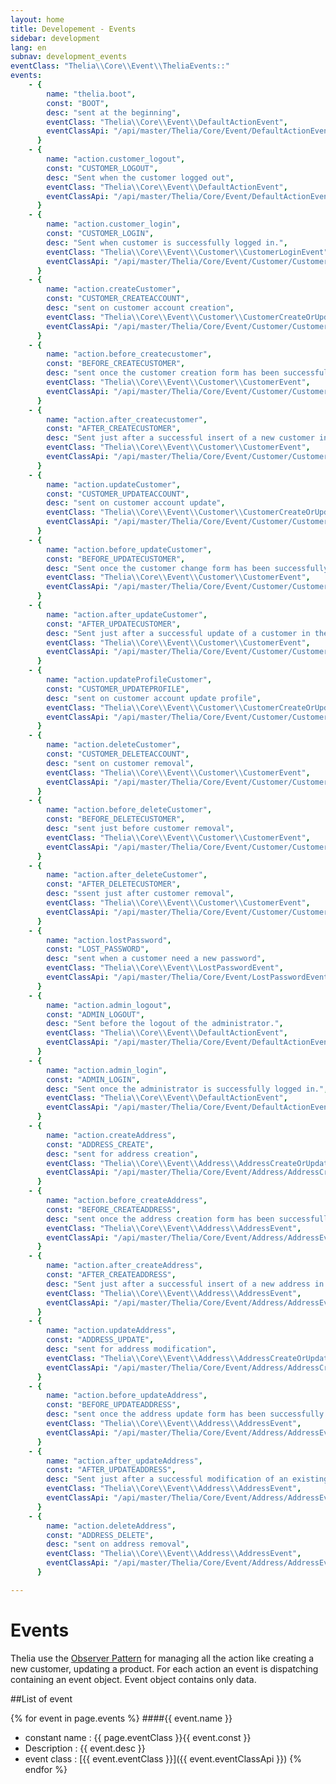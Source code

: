 ```yaml
---
layout: home
title: Developement - Events
sidebar: development
lang: en
subnav: development_events
eventClass: "Thelia\\Core\\Event\\TheliaEvents::"
events:
    - {
        name: "thelia.boot",
        const: "BOOT",
        desc: "sent at the beginning",
        eventClass: "Thelia\\Core\\Event\\DefaultActionEvent",
        eventClassApi: "/api/master/Thelia/Core/Event/DefaultActionEvent.html"
      }
    - {
        name: "action.customer_logout",
        const: "CUSTOMER_LOGOUT",
        desc: "Sent when the customer logged out",
        eventClass: "Thelia\\Core\\Event\\DefaultActionEvent",
        eventClassApi: "/api/master/Thelia/Core/Event/DefaultActionEvent.html"
      }
    - {
        name: "action.customer_login",
        const: "CUSTOMER_LOGIN",
        desc: "Sent when customer is successfully logged in.",
        eventClass: "Thelia\\Core\\Event\\Customer\\CustomerLoginEvent",
        eventClassApi: "/api/master/Thelia/Core/Event/Customer/CustomerLoginEvent.html"
      }
    - {
        name: "action.createCustomer",
        const: "CUSTOMER_CREATEACCOUNT",
        desc: "sent on customer account creation",
        eventClass: "Thelia\\Core\\Event\\Customer\\CustomerCreateOrUpdateEvent",
        eventClassApi: "/api/master/Thelia/Core/Event/Customer/CustomerCreateOrUpdateEvent.html"
      }
    - {
        name: "action.before_createcustomer",
        const: "BEFORE_CREATECUSTOMER",
        desc: "sent once the customer creation form has been successfully validated, and before customer insertion in the database.",
        eventClass: "Thelia\\Core\\Event\\Customer\\CustomerEvent",
        eventClassApi: "/api/master/Thelia/Core/Event/Customer/CustomerEvent.html"
      }
    - {
        name: "action.after_createcustomer",
        const: "AFTER_CREATECUSTOMER",
        desc: "Sent just after a successful insert of a new customer in the database.",
        eventClass: "Thelia\\Core\\Event\\Customer\\CustomerEvent",
        eventClassApi: "/api/master/Thelia/Core/Event/Customer/CustomerEvent.html"
      }
    - {
        name: "action.updateCustomer",
        const: "CUSTOMER_UPDATEACCOUNT",
        desc: "sent on customer account update",
        eventClass: "Thelia\\Core\\Event\\Customer\\CustomerCreateOrUpdateEvent",
        eventClassApi: "/api/master/Thelia/Core/Event/Customer/CustomerCreateOrUpdateEvent.html"
      }
    - {
        name: "action.before_updateCustomer",
        const: "BEFORE_UPDATECUSTOMER",
        desc: "Sent once the customer change form has been successfully validated, and before customer update in the database.",
        eventClass: "Thelia\\Core\\Event\\Customer\\CustomerEvent",
        eventClassApi: "/api/master/Thelia/Core/Event/Customer/CustomerEvent.html"
      }
    - {
        name: "action.after_updateCustomer",
        const: "AFTER_UPDATECUSTOMER",
        desc: "Sent just after a successful update of a customer in the database.",
        eventClass: "Thelia\\Core\\Event\\Customer\\CustomerEvent",
        eventClassApi: "/api/master/Thelia/Core/Event/Customer/CustomerEvent.html"
      }
    - {
        name: "action.updateProfileCustomer",
        const: "CUSTOMER_UPDATEPROFILE",
        desc: "sent on customer account update profile",
        eventClass: "Thelia\\Core\\Event\\Customer\\CustomerCreateOrUpdateEvent",
        eventClassApi: "/api/master/Thelia/Core/Event/Customer/CustomerCreateOrUpdateEvent.html"
      }
    - {
        name: "action.deleteCustomer",
        const: "CUSTOMER_DELETEACCOUNT",
        desc: "sent on customer removal",
        eventClass: "Thelia\\Core\\Event\\Customer\\CustomerEvent",
        eventClassApi: "/api/master/Thelia/Core/Event/Customer/CustomerEvent.html"
      }
    - {
        name: "action.before_deleteCustomer",
        const: "BEFORE_DELETECUSTOMER",
        desc: "sent just before customer removal",
        eventClass: "Thelia\\Core\\Event\\Customer\\CustomerEvent",
        eventClassApi: "/api/master/Thelia/Core/Event/Customer/CustomerEvent.html"
      }
    - {
        name: "action.after_deleteCustomer",
        const: "AFTER_DELETECUSTOMER",
        desc: "ssent just after customer removal",
        eventClass: "Thelia\\Core\\Event\\Customer\\CustomerEvent",
        eventClassApi: "/api/master/Thelia/Core/Event/Customer/CustomerEvent.html"
      }
    - {
        name: "action.lostPassword",
        const: "LOST_PASSWORD",
        desc: "sent when a customer need a new password",
        eventClass: "Thelia\\Core\\Event\\LostPasswordEvent",
        eventClassApi: "/api/master/Thelia/Core/Event/LostPasswordEvent.html"
      }
    - {
        name: "action.admin_logout",
        const: "ADMIN_LOGOUT",
        desc: "Sent before the logout of the administrator.",
        eventClass: "Thelia\\Core\\Event\\DefaultActionEvent",
        eventClassApi: "/api/master/Thelia/Core/Event/DefaultActionEvent.html"
      }
    - {
        name: "action.admin_login",
        const: "ADMIN_LOGIN",
        desc: "Sent once the administrator is successfully logged in.",
        eventClass: "Thelia\\Core\\Event\\DefaultActionEvent",
        eventClassApi: "/api/master/Thelia/Core/Event/DefaultActionEvent.html"
      }
    - {
        name: "action.createAddress",
        const: "ADDRESS_CREATE",
        desc: "sent for address creation",
        eventClass: "Thelia\\Core\\Event\\Address\\AddressCreateOrUpdateEvent",
        eventClassApi: "/api/master/Thelia/Core/Event/Address/AddressCreateOrUpdateEvent.html"
      }
    - {
        name: "action.before_createAddress",
        const: "BEFORE_CREATEADDRESS",
        desc: "sent once the address creation form has been successfully validated, and before address insertion in the database.",
        eventClass: "Thelia\\Core\\Event\\Address\\AddressEvent",
        eventClassApi: "/api/master/Thelia/Core/Event/Address/AddressEvent.html"
      }
    - {
        name: "action.after_createAddress",
        const: "AFTER_CREATEADDRESS",
        desc: "Sent just after a successful insert of a new address in the database.",
        eventClass: "Thelia\\Core\\Event\\Address\\AddressEvent",
        eventClassApi: "/api/master/Thelia/Core/Event/Address/AddressEvent.html"
      }
    - {
        name: "action.updateAddress",
        const: "ADDRESS_UPDATE",
        desc: "sent for address modification",
        eventClass: "Thelia\\Core\\Event\\Address\\AddressCreateOrUpdateEvent",
        eventClassApi: "/api/master/Thelia/Core/Event/Address/AddressCreateOrUpdateEvent.html"
      }
    - {
        name: "action.before_updateAddress",
        const: "BEFORE_UPDATEADDRESS",
        desc: "sent once the address update form has been successfully validated, and before address modification in the database.",
        eventClass: "Thelia\\Core\\Event\\Address\\AddressEvent",
        eventClassApi: "/api/master/Thelia/Core/Event/Address/AddressEvent.html"
      }
    - {
        name: "action.after_updateAddress",
        const: "AFTER_UPDATEADDRESS",
        desc: "Sent just after a successful modification of an existing address in the database.",
        eventClass: "Thelia\\Core\\Event\\Address\\AddressEvent",
        eventClassApi: "/api/master/Thelia/Core/Event/Address/AddressEvent.html"
      }
    - {
        name: "action.deleteAddress",
        const: "ADDRESS_DELETE",
        desc: "sent on address removal",
        eventClass: "Thelia\\Core\\Event\\Address\\AddressEvent",
        eventClassApi: "/api/master/Thelia/Core/Event/Address/AddressEvent.html"
      }

---
```

<div class="page-header">
    <h1>Events</h1>
</div>

Thelia use the [Observer Pattern](http://en.wikipedia.org/wiki/Observer_pattern) for managing all the action like creating a new customer, updating a product.
For each action an event is dispatching containing an event object. Event object contains only data.

##List of event

{% for event in page.events %}
####{{ event.name }}
* constant name : {{ page.eventClass }}{{ event.const }}
* Description : {{ event.desc }}
* event class : [{{ event.eventClass }}]({{ event.eventClassApi }})
{% endfor %}
